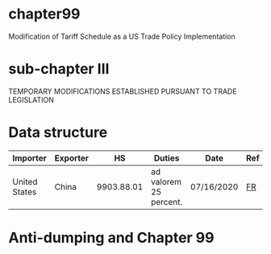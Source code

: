 # chapter99
Modification of Tariff Schedule as a US Trade Policy Implementation

# sub-chapter III
TEMPORARY MODIFICATIONS ESTABLISHED PURSUANT TO TRADE LEGISLATION

# Data structure
| Importer     | Exporter   | HS        | Duties                      | Date      | Ref                 |
|--------------|------------|-----------|-----------------------------|-----------|---------------------|
| United States| China      |9903.88.01 | ad valorem 25 percent.      | 07/16/2020| [FR](https://www.federalregister.gov/documents/2020/07/16/2020-15320/notice-of-product-exclusion-chinas-acts-policies-and-practices-related-to-technology-transfer)|


# Anti-dumping and Chapter 99
